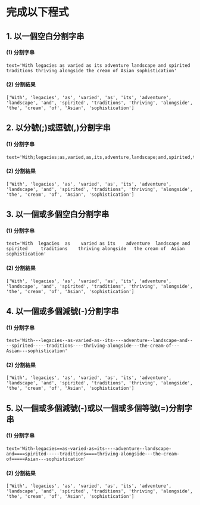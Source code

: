 # 完成以下程式


## 1. 以一個空白分割字串

#### (1) 分割字串
```
text='With legacies as varied as its adventure landscape and spirited traditions thriving alongside the cream of Asian sophistication'
```

#### (2) 分割結果
```
['With', 'legacies', 'as', 'varied', 'as', 'its', 'adventure', 'landscape', 'and', 'spirited', 'traditions', 'thriving', 'alongside', 'the', 'cream', 'of', 'Asian', 'sophistication']
```


## 2. 以分號(;)或逗號(,)分割字串

#### (1) 分割字串
```
text='With;legacies;as,varied,as,its,adventure,landscape;and,spirited,traditions,thriving,alongside,the;cream;of;Asian;sophistication'
```

#### (2) 分割結果
```
['With', 'legacies', 'as', 'varied', 'as', 'its', 'adventure', 'landscape', 'and', 'spirited', 'traditions', 'thriving', 'alongside', 'the', 'cream', 'of', 'Asian', 'sophistication']
```


## 3. 以一個或多個空白分割字串

#### (1) 分割字串
```
text='With  legacies  as    varied as its    adventure  landscape and   spirited     traditions    thriving alongside   the cream of  Asian  sophistication'
```

#### (2) 分割結果
```
['With', 'legacies', 'as', 'varied', 'as', 'its', 'adventure', 'landscape', 'and', 'spirited', 'traditions', 'thriving', 'alongside', 'the', 'cream', 'of', 'Asian', 'sophistication']
```


## 4. 以一個或多個減號(-)分割字串

#### (1) 分割字串
```
text='With---legacies--as-varied-as--its----adventure--landscape-and----spirited-----traditions----thriving-alongside---the-cream-of---Asian---sophistication'
```

#### (2) 分割結果
```
['With', 'legacies', 'as', 'varied', 'as', 'its', 'adventure', 'landscape', 'and', 'spirited', 'traditions', 'thriving', 'alongside', 'the', 'cream', 'of', 'Asian', 'sophistication']
```



## 5. 以一個或多個減號(-)或以一個或多個等號(=)分割字串

#### (1) 分割字串
```
text='With-legacies==as-varied-as=its----adventure--landscape-and====spirited-----traditions====thriving-alongside---the-cream-of=====Asian---sophistication'
```

#### (2) 分割結果
```
['With', 'legacies', 'as', 'varied', 'as', 'its', 'adventure', 'landscape', 'and', 'spirited', 'traditions', 'thriving', 'alongside', 'the', 'cream', 'of', 'Asian', 'sophistication']
```


